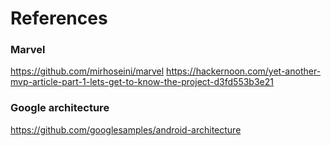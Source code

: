 References
=============================

### Marvel ###
https://github.com/mirhoseini/marvel
https://hackernoon.com/yet-another-mvp-article-part-1-lets-get-to-know-the-project-d3fd553b3e21

### Google architecture ###
https://github.com/googlesamples/android-architecture

